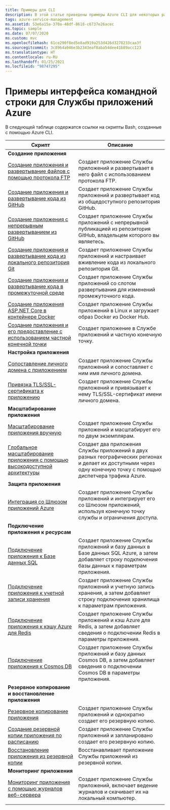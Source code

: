 ```yaml
---
title: Примеры для CLI
description: В этой статье приведены примеры Azure CLI для некоторых распространенных сценариев Службы приложений. Узнайте, как автоматизировать задачи развертывания и управления в Службе приложений.
tags: azure-service-management
ms.assetid: 53e6a15a-370a-48df-8618-c6737e26acec
ms.topic: sample
ms.date: 07/07/2020
ms.custom: mvc
ms.openlocfilehash: 61ce290f8ed5e8ad919a253d426d3278233caa3f
ms.sourcegitcommit: 3c8964a946e3b2343eaf8aba54dee41b89acc123
ms.translationtype: HT
ms.contentlocale: ru-RU
ms.lasthandoff: 01/25/2021
ms.locfileid: "98747295"
---
```

# <a name="cli-samples-for-azure-app-service"></a>Примеры интерфейса командной строки для Службы приложений Azure

В следующей таблице содержатся ссылки на скрипты Bash, созданные с помощью Azure CLI.

| Скрипт | Описание |
|-|-|
|**Создание приложения**||
| [Создание приложения и развертывание файлов с помощью протокола FTP](./scripts/cli-deploy-ftp.md?toc=%2fcli%2fazure%2ftoc.json)| Создает приложение Службы приложений и развертывает в него файл с использованием протокола FTP. |
| [Создание приложения и развертывание кода из GitHub](./scripts/cli-deploy-github.md?toc=%2fcli%2fazure%2ftoc.json)| Создает приложение Службы приложений и развертывает код из общедоступного репозитория GitHub. |
| [Создание приложения с непрерывным развертыванием из GitHub](./scripts/cli-continuous-deployment-github.md?toc=%2fcli%2fazure%2ftoc.json)| Создает приложение Службы приложений с непрерывной публикацией из репозитория GitHub, владельцем которого вы являетесь. |
| [Создание приложения и развертывание кода из локального репозитория Git](./scripts/cli-deploy-local-git.md?toc=%2fcli%2fazure%2ftoc.json) | Создает приложение Службы приложений и настраивает вживление кода из локального репозитория Git. |
| [Создание приложения и развертывание кода в промежуточной среде](./scripts/cli-deploy-staging-environment.md?toc=%2fcli%2fazure%2ftoc.json) | Создает приложение Службы приложений со слотом развертывания для изменений промежуточного кода. |
| [Создание приложения ASP.NET Core в контейнере Docker](./scripts/cli-linux-docker-aspnetcore.md?toc=%2fcli%2fazure%2ftoc.json) | Создает приложение Службы приложений в Linux и загружает образ Docker из Docker Hub. |
| [Создание приложения и его предоставление с использованием частной конечной точки](./scripts/cli-deploy-privateendpoint.md?toc=%2fcli%2fazure%2ftoc.json) | Создает приложение в Службе приложений и частную конечную точку. |
|**Настройка приложения**||
| [Сопоставление личного домена с приложением](./scripts/cli-configure-custom-domain.md?toc=%2fcli%2fazure%2ftoc.json)| Создает приложение Службы приложений и сопоставляет c ним имя личного домена. |
| [Привязка TLS/SSL-сертификата к приложению](./scripts/cli-configure-ssl-certificate.md?toc=%2fcli%2fazure%2ftoc.json)| Создает приложение Службы приложений и привязывает к нему TLS/SSL-сертификат имени личного домена. |
|**Масштабирование приложения**||
| [Масштабирование приложения вручную](./scripts/cli-scale-manual.md?toc=%2fcli%2fazure%2ftoc.json) | Создает приложение Службы приложений и масштабирует его по двум экземплярам. |
| [Глобальное масштабирование приложения с помощью высокодоступной архитектуры](./scripts/cli-scale-high-availability.md?toc=%2fcli%2fazure%2ftoc.json) | Создает два приложения Службы приложений в двух разных географических регионах и делает их доступными через одну конечную точку с помощью диспетчера трафика Azure. |
|**Защита приложения**||
| [Интеграция со Шлюзом приложений Azure](./scripts/cli-integrate-app-service-with-application-gateway.md?toc=%2fcli%2fazure%2ftoc.json) | Создает приложение Службы приложений и интегрирует его со Шлюзом приложений, используя конечную точку службы и ограничения доступа. |
|**Подключение приложения к ресурсам**||
| [Подключение приложения к Базе данных SQL](./scripts/cli-connect-to-sql.md?toc=%2fcli%2fazure%2ftoc.json)| Создает приложение Службы приложений и базу данных в Базе данных SQL Azure, а затем добавляет строку подключения базы данных к параметрам приложения. |
| [Подключение приложения к учетной записи хранения](./scripts/cli-connect-to-storage.md?toc=%2fcli%2fazure%2ftoc.json)| Создает приложение Службы приложений и учетную запись хранения, а затем добавляет строку подключения хранилища к параметрам приложения. |
| [Подключение приложения к кэшу Azure для Redis](./scripts/cli-connect-to-redis.md?toc=%2fcli%2fazure%2ftoc.json) | Создает приложение Службы приложений и кэш Azure для Redis, а затем добавляет сведения о подключении Redis в параметры приложения. |
| [Подключение приложения к Cosmos DB](./scripts/cli-connect-to-documentdb.md?toc=%2fcli%2fazure%2ftoc.json) | Создает приложение Службы приложений и базу данных Cosmos DB, а затем добавляет сведения о подключении Cosmos DB в параметры приложения. |
|**Резервное копирование и восстановление приложения**||
| [Резервное копирование приложения](./scripts/cli-backup-onetime.md?toc=%2fcli%2fazure%2ftoc.json) | Создает приложение Службы приложений и однократно создает его резервную копию. |
| [Создание резервной копии приложения по расписанию](./scripts/cli-backup-scheduled.md?toc=%2fcli%2fazure%2ftoc.json) | Создает приложение Службы приложений и запланировано создает его резервную копию. |
| [Восстановление приложения из резервной копии](./scripts/cli-backup-restore.md?toc=%2fcli%2fazure%2ftoc.json) | Восстанавливает приложение Службы приложений из резервной копии. |
|**Мониторинг приложения**||
| [Мониторинг приложения с помощью журналов веб-сервера](./scripts/cli-monitor.md?toc=%2fcli%2fazure%2ftoc.json) | Создает приложение Службы приложений, включает ведение журналов и скачивает их на локальный компьютер. |
| | |
